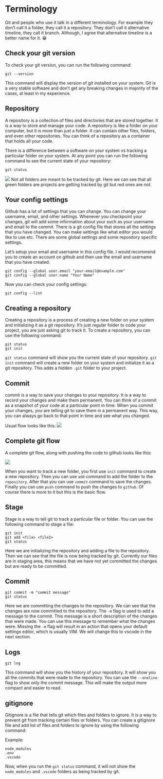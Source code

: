 # Terminology

Git and people who use it talk in a different terminology. For example they don’t call it a folder, they call it a repository. They don’t call it alternative timeline, they call it branch. Although, I agree that alternative timeline is a better name for it. 😁

## Check your git version
To check your git version, you can run the following command:

```
git --version
```
This command will display the version of git installed on your system. Git is a very stable software and don’t get any breaking changes in majority of the cases, at least in my experience.

## Repository
A repository is a collection of files and directories that are stored together. It is a way to store and manage your code. A repository is like a folder on your computer, but it is more than just a folder. It can contain other files, folders, and even other repositories. You can think of a repository as a container that holds all your code.

There is a difference between a software on your system vs tracking a particular folder on your system. At any point you can run the following command to see the current state of your repository:

```
git status
```
<img src="https://docs.chaicode.com/_astro/repo.CQAut4Jw_1Cvwlz.svg">
Not all folders are meant to be tracked by git. Here we can see that all green folders are projects are getting tracked by git but red ones are not.

## Your config settings
Github has a lot of settings that you can change. You can change your username, email, and other settings. Whenever you checkpoint your changes, git will add some information about your such as your username and email to the commit. There is a git config file that stores all the settings that you have changed. You can make settings like what editor you would like to use etc. There are some global settings and some repository specific settings.

Let’s setup your email and username in this config file. I would recommend you to create an account on github and then use the email and username that you have created.
```
git config --global user.email "your-email@example.com"
git config --global user.name "Your Name"
```

Now you can check your config settings:

```
git config --list
```

## Creating a repository
Creating a repository is a process of creating a new folder on your system and initializing it as a git repository. It’s just regular folder to code your project, you are just asking git to track it. To create a repository, you can use the following command:

```
git status
git init
```
`git status` command will show you the current state of your repository. `git init` command will create a new folder on your system and initialize it as a git repository. This adds a hidden `.git` folder to your project.

## Commit

commit is a way to save your changes to your repository. It is a way to record your changes and make them permanent. You can think of a commit as a snapshot of your code at a particular point in time. When you commit your changes, you are telling git to save them in a permanent way. This way, you can always go back to that point in time and see what you changed.

Usual flow looks like this:
<img src="https://docs.chaicode.com/_astro/commit.CZ_pUUof_1Y9b3g.svg">

## Complete git flow
A complete git flow, along with pushing the code to github looks like this:

<img src="https://docs.chaicode.com/_astro/gitflow.CjDHzFoj_dc900.svg">

When you want to track a new folder, you first use `init` command to create a new repository. Then you can use `add` command to add the folder to the `repository`. After that you can use `commit` command to save the changes. Finally you can use `push` command to push the changes to `github`. Of course there is more to it but this is the basic flow.

## Stage
Stage is a way to tell git to track a particular file or folder. You can use the following command to stage a file:

```
git init
git add <file> <file2>
git status
```
Here we are initializing the repository and adding a file to the repository. Then we can see that the file is now being tracked by git. Currently our files are in staging area, this means that we have not yet committed the changes but are ready to be committed.

## Commit
```
git commit -m "commit message"
git status
```
Here we are committing the changes to the repository. We can see that the changes are now committed to the repository. The `-m` flag is used to add a message to the commit. This message is a short description of the changes that were made. You can use this message to remember what the changes were. Missing the `-m` flag will result in an action that opens your default settings editor, which is usually VIM. We will change this to vscode in the next section.

## Logs
```
git log
```
This command will show you the history of your repository. It will show you all the commits that were made to the repository. You can use the `--oneline` flag to show only the commit message. This will make the output more compact and easier to read.

## gitignore
Gitignore is a file that tells git which files and folders to ignore. It is a way to prevent git from tracking certain files or folders. You can create a gitignore file and add list of files and folders to ignore by using the following command:

Example:
```
node_modules
.env
.vscode
```

Now, when you run the `git status` command, it will not show the `node_modules` and `.vscode` folders as being tracked by git.
